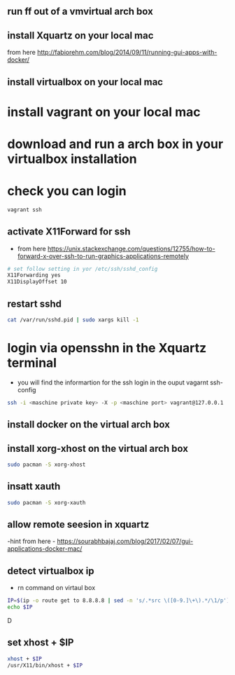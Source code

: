 ## run ff out of a vmvirtual arch box

## install Xquartz on your local mac
from here http://fabiorehm.com/blog/2014/09/11/running-gui-apps-with-docker/


## install virtualbox on your local mac

# install vagrant on your local mac

# download and run a arch box in your virtualbox installation

# check you can login 

```bash
vagrant ssh
```

## activate X11Forward for ssh 

- from here https://unix.stackexchange.com/questions/12755/how-to-forward-x-over-ssh-to-run-graphics-applications-remotely 

```bash
# set follow setting in yor /etc/ssh/sshd_config
X11Forwarding yes
X11DisplayOffset 10
```
## restart sshd

```bash
cat /var/run/sshd.pid | sudo xargs kill -1
```

# login via opensshn in the Xquartz terminal 

- you will find the informartion for the ssh login in the ouput vagarnt ssh-config

```bash
ssh -i <maschine private key> -X -p <maschine port> vagrant@127.0.0.1
```

## install docker on the virtual arch box

## install xorg-xhost on the virtual arch box 

```bash
sudo pacman -S xorg-xhost
```
## insatt xauth
```bash
sudo pacman -S xorg-xauth
```
## allow remote seesion in xquartz 

-hint  from here - https://sourabhbajaj.com/blog/2017/02/07/gui-applications-docker-mac/ 

## detect virtualbox ip

- rn command on virtaul box

```bash
IP=$(ip -o route get to 8.8.8.8 | sed -n 's/.*src \([0-9.]\+\).*/\1/p')
echo $IP
``` 
D
## set xhost + $IP

```bash
xhost + $IP
/usr/X11/bin/xhost + $IP
```
	
